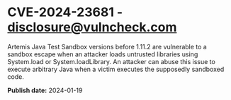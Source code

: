 # CVE-2024-23681 - disclosure@vulncheck.com

Artemis Java Test Sandbox versions before 1.11.2 are vulnerable to a sandbox escape when an attacker loads untrusted libraries using System.load or System.loadLibrary. An attacker can abuse this issue to execute arbitrary Java when a victim executes the supposedly sandboxed code.




**Publish date:** 2024-01-19
